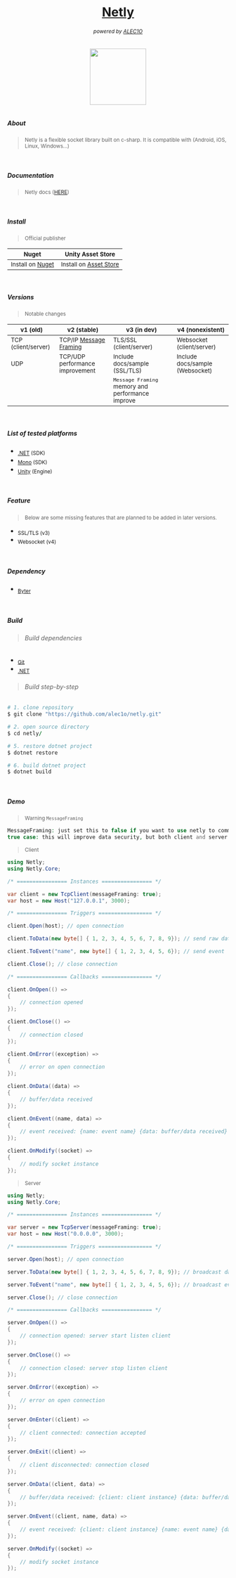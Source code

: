 <h1 align="center"><a href="https://github.com/alec1o/netly">Netly</a></h1>

<h6 align="center"><sub>
  powered by <a href="https://github.com/alec1o">ALEC1O</a><sub/>
</h6>

<h6 align="center">
  <img align="center" src="content/logo/netly-logo-3.png" width="128px">
<h6>

##### About
> <sub>Netly is a flexible socket library built on c-sharp. It is compatible with (Android, iOS, Linux, Windows...)</sub>

<br>
  
##### Documentation 
> <sub>Netly docs ([HERE](https://netly.docs.kezero.com))</sub>

<br>

##### Install
>  <sub>Official publisher</sub>
  
  | <sub>Nuget</sub> | <sub>Unity Asset Store</sub> |
| ---   | ---               |
  | <sub>Install on [Nuget](https://www.nuget.org/packages/Netly)</sub>| <sub>Install on [Asset Store ](https://assetstore.unity.com/packages/tools/network/225473)</sub>|

<br>

##### Versions
>  <sub>Notable changes</sub>
  
| <sub>v1 (old)</sub>                     | <sub>v2 (stable)</sub> | <sub>v3 (in dev)</sub> | <sub>v4 (nonexistent)</sub> |
| ---                          | ---          | ---              | ---              |
|<sub>TCP (client/server)</sub>| <sub> TCP/IP [Message Framing](https://web.archive.org/web/20230219220947/https://blog.stephencleary.com/2009/04/message-framing.html)</sub> | <sub>TLS/SSL (client/server)</sub> | <sub>Websocket (client/server)</sub> |
| <sub>UDP</sub> | <sub>TCP/UDP performance improvement</sub> | <sub>Include docs/sample (SSL/TLS)</sub> |  <sub>Include docs/sample (Websocket)</sub> | 
|                |                                            | <sub>``Message Framing`` memory and performance improve</sub> |                            | 

<br>

##### List of tested platforms
  - <sub>[.NET](https://dotnet.microsoft.com) (SDK)</sub>
  - <sub>[Mono](https://mono-project.com) (SDK)</sub>
  - <sub>[Unity](https://unity.com) (Engine)</sub>
  
<br>

##### Feature
> <sub>Below are some missing features that are planned to be added in later versions.</sub><br>
  - <sub>SSL/TLS (v3)</sub>
  - <sub>Websocket (v4)</sub>

<br>

##### Dependency
  - <sub>[Byter](https://github.com/alec1o/Byter)</sub>

<br>
  
##### Build
> ###### Build dependencies
  - <sub>[Git](http://git-scm.com/)</sub>
  - <sub>[.NET](http://dot.net)</sub>
  
> ###### Build step-by-step 
  ```rb
  # 1. clone repository 
  $ git clone "https://github.com/alec1o/netly.git"

  # 2. open source directory 
  $ cd netly/

  # 5. restore dotnet project
  $ dotnet restore

  # 6. build dotnet project
  $ dotnet build
  ```

<br>
  
##### Demo
> <sub>Warning `MessageFraming`</sub>
  ```php
MessageFraming: just set this to false if you want to use netly to communicate with another tcp library.
true case: this will improve data security, but both client and server must have the same configuration.
  ```
> <sub>Client</sub>
  ```csharp
  using Netly;
  using Netly.Core;

  /* ================ Instances ================ */

  var client = new TcpClient(messageFraming: true); 
  var host = new Host("127.0.0.1", 3000); 

  /* ================ Triggers ================= */

  client.Open(host); // open connection

  client.ToData(new byte[] { 1, 2, 3, 4, 5, 6, 7, 8, 9}); // send raw data

  client.ToEvent("name", new byte[] { 1, 2, 3, 4, 5, 6}); // send event

  client.Close(); // close connection

  /* ================ Callbacks ================ */

  client.OnOpen(() =>
  {
      // connection opened
  });

  client.OnClose(() =>
  {
      // connection closed
  });

  client.OnError((exception) =>
  {   
      // error on open connection
  });

  client.OnData((data) => 
  {
      // buffer/data received
  });

  client.OnEvent((name, data) =>
  {
      // event received: {name: event name} {data: buffer/data received} 
  });

  client.OnModify((socket) =>
  {
      // modify socket instance
  });
  ```
> <sub>Server</sub>
  ```csharp
  using Netly;
  using Netly.Core;

  /* ================ Instances ================ */

  var server = new TcpServer(messageFraming: true);
  var host = new Host("0.0.0.0", 3000);

  /* ================ Triggers ================= */  

  server.Open(host); // open connection

  server.ToData(new byte[] { 1, 2, 3, 4, 5, 6, 7, 8, 9}); // broadcast data

  server.ToEvent("name", new byte[] { 1, 2, 3, 4, 5, 6}); // broadcast event

  server.Close(); // close connection

  /* ================ Callbacks ================ */  

  server.OnOpen(() =>
  {
      // connection opened: server start listen client
  });

  server.OnClose(() =>
  {
      // connection closed: server stop listen client
  });

  server.OnError((exception) =>
  {
      // error on open connection
  });

  server.OnEnter((client) =>
  {
      // client connected: connection accepted
  });

  server.OnExit((client) =>
  {
      // client disconnected: connection closed
  });

  server.OnData((client, data) =>
  {
      // buffer/data received: {client: client instance} {data: buffer/data received} 
  });

  server.OnEvent((client, name, data) =>
  {
      // event received: {client: client instance} {name: event name} {data: buffer received} 
  });

  server.OnModify((socket) =>
  {
      // modify socket instance
  });
  ```

